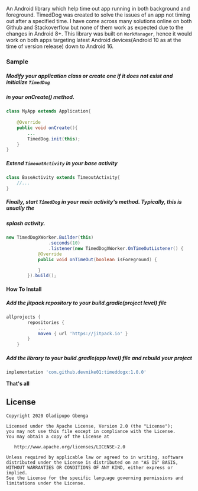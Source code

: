 An Android library which help time out app running in both background and foreground. TimedDog was 
created to solve the issues of an app not timing out after a specified time. I have come across 
many solutions online on both Github and Stackoverflow but none of them work as expected due to the 
changes in Android 8+. This library was built on   `WorkManager`, hence it would work on both apps 
targeting latest Android devices(Android 10 as at the time of version release) down to Android 16.

### Sample

##### Modify your application class or create one if it does not exist and initialize `TimedDog`
##### in your onCreate() method.

```java
class MyApp extends Application{
    
    @Override
    public void onCreate(){
        ...
        TimedDog.init(this);
    }
}
```

##### Extend `TimeoutActivity` in your base activity
```java
class BaseActivity extends TimeoutActivity{
    //...
}
```

##### Finally, start `TimedDog` in your main activity's method. Typically, this is usually the 
##### splash activity.
```java
new TimedDogXWorker.Builder(this)
                .seconds(10)
                .listener(new TimedDogXWorker.OnTimeOutListener() {
            @Override
            public void onTimeOut(boolean isForeground) {

            }
        }).build();
```

#### How To Install

##### Add the jitpack repository to your build.gradle(project level) file
```groovy
allprojects {
		repositories {
			...
			maven { url 'https://jitpack.io' }
		}
	}
```

##### Add the library to your build.gradle(app level) file and rebuild your project
```groovy
implementation 'com.github.devmike01:timeddogx:1.0.0'
```

**That's all**

License
-------

    Copyright 2020 Oladipupo Gbenga

    Licensed under the Apache License, Version 2.0 (the "License");
    you may not use this file except in compliance with the License.
    You may obtain a copy of the License at

       http://www.apache.org/licenses/LICENSE-2.0

    Unless required by applicable law or agreed to in writing, software
    distributed under the License is distributed on an "AS IS" BASIS,
    WITHOUT WARRANTIES OR CONDITIONS OF ANY KIND, either express or implied.
    See the License for the specific language governing permissions and
    limitations under the License.

